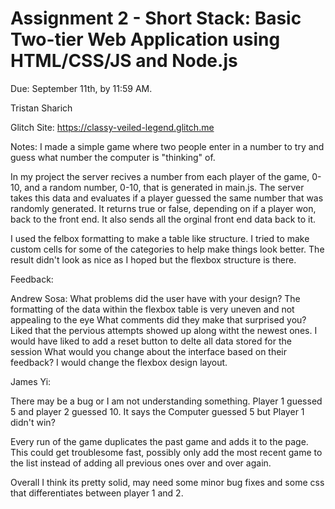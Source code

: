 Assignment 2 - Short Stack: Basic Two-tier Web Application using HTML/CSS/JS and Node.js  
===

Due: September 11th, by 11:59 AM.

Tristan Sharich

Glitch Site: https://classy-veiled-legend.glitch.me

Notes: 
I made a simple game where two people enter in a number to try and guess what number
the computer is "thinking" of.

In my project the server recives a number from each player of the game, 0-10, 
and a random number, 0-10, that is generated in main.js. 
The server takes this data and evaluates if a player guessed the same number that was 
randomly generated. It returns true or false, depending on if a player won, back to the front end.
It also sends all the orginal front end data back to it.

I used the felbox formatting to make a table like structure. I tried to make custom cells for some 
of the categories to help make things look better. The result didn't look as nice as I hoped but 
the flexbox structure is there. 

Feedback: 

Andrew Sosa:
What problems did the user have with your design?
    The formatting of the data within the flexbox table is very uneven and not appealing to the eye
What comments did they make that surprised you?
    Liked that the pervious attempts showed up along witht the newest ones. I would have liked to add a 
    reset button to delte all data stored for the session
What would you change about the interface based on their feedback?
    I would change the flexbox design layout. 

James Yi: 

There may be a bug or I am not understanding something. Player 1 guessed 5 and player 2 guessed 10. It says the Computer guessed 5 but Player 1 didn't win? 

Every run of the game duplicates the past game and adds it to the page. This could get troublesome fast, possibly only add the most recent game to the list instead of adding all previous ones over and over again.

Overall I think its pretty solid, may need some minor bug fixes and some css that differentiates between player 1 and 2.

